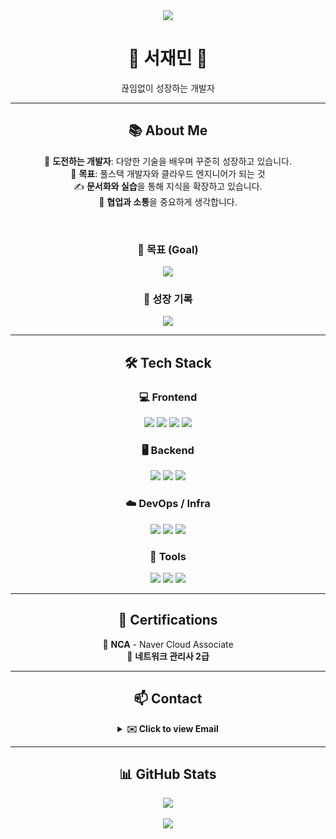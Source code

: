 <div align="center">
  
  <!-- 상단 배너 -->
  <img src="https://capsule-render.vercel.app/api?type=waving&color=87CEEB&height=150&section=header&text=Hello,%20Developer!&fontSize=40&fontColor=ffffff&animation=twinkling"/>

  <!-- 이름 및 소개 -->
  <h1>🌱 서재민 🌱</h1>
  <p>끊임없이 성장하는 개발자</p>

  ---

  ## 📚 About Me

  🌟 <b>도전하는 개발자</b>: 다양한 기술을 배우며 꾸준히 성장하고 있습니다.  
  🔭 <b>목표</b>: 풀스택 개발자와 클라우드 엔지니어가 되는 것  
  ✍️ <b>문서화와 실습</b>을 통해 지식을 확장하고 있습니다.  
  💬 <b>협업과 소통</b>을 중요하게 생각합니다.  

  <br/>

  ### 🚀 목표 (Goal)

  <img src="https://readme-typing-svg.herokuapp.com?font=Fira+Code&weight=600&pause=1000&color=36BCF7&center=true&vCenter=true&width=280&height=40&lines=Full+Stack+Developer;Cloud+Engineer" />

  <br/>

  ### 🔗 성장 기록

  <a href="https://www.notion.so/Library_Min-s-Library-1d4ebef145e3808cb050f5a72dbafbe1">
    <img src="https://img.shields.io/badge/Visit%20My%20Notion-000000?style=for-the-badge&logo=notion&logoColor=white" />
  </a>

  ---

  ## 🛠️ Tech Stack

  ### 💻 Frontend  
  <img src="https://img.shields.io/badge/HTML5-E34F26?style=flat&logo=html5&logoColor=white"/>
  <img src="https://img.shields.io/badge/CSS3-1572B6?style=flat&logo=css3&logoColor=white"/>
  <img src="https://img.shields.io/badge/JavaScript-F7DF1E?style=flat&logo=javascript&logoColor=black"/>
  <img src="https://img.shields.io/badge/React-61DAFB?style=flat&logo=react&logoColor=black"/>

  ### 🖥️ Backend  
  <img src="https://img.shields.io/badge/Node.js-339933?style=flat&logo=node.js&logoColor=white"/>
  <img src="https://img.shields.io/badge/Express-000000?style=flat&logo=express&logoColor=white"/>
  <img src="https://img.shields.io/badge/MySQL-4479A1?style=flat&logo=mysql&logoColor=white"/>

  ### ☁️ DevOps / Infra  
  <img src="https://img.shields.io/badge/Naver_Cloud-03C75A?style=flat&logo=naver&logoColor=white"/>
  <img src="https://img.shields.io/badge/Docker-2496ED?style=flat&logo=docker&logoColor=white"/>
  <img src="https://img.shields.io/badge/GitHub_Actions-2088FF?style=flat&logo=githubactions&logoColor=white"/>

  ### 🧰 Tools  
  <img src="https://img.shields.io/badge/Notion-000000?style=flat&logo=notion&logoColor=white"/>
  <img src="https://img.shields.io/badge/VSCode-007ACC?style=flat&logo=visualstudiocode&logoColor=white"/>
  <img src="https://img.shields.io/badge/Git-F05032?style=flat&logo=git&logoColor=white"/>

  ---

  ## 📜 Certifications

  🏅 <b>NCA</b> - Naver Cloud Associate  
  🏅 <b>네트워크 관리사 2급</b>

  ---

  ## 📫 Contact
  <details>
    <summary><strong>✉️ Click to view Email</strong></summary>
    <br/>
    ⇨ library_mini@outlook.com ⇦
  </details>

  ---

  ## 📊 GitHub Stats

  <img src="https://github-readme-stats.vercel.app/api/top-langs/?username=library-min&layout=compact&theme=tokyonight&hide_border=true&langs_count=8" />
  <br/><br/>
  <img src="https://github-readme-stats.vercel.app/api?username=library-min&show_icons=true&theme=tokyonight&hide_border=true" />

</div>
